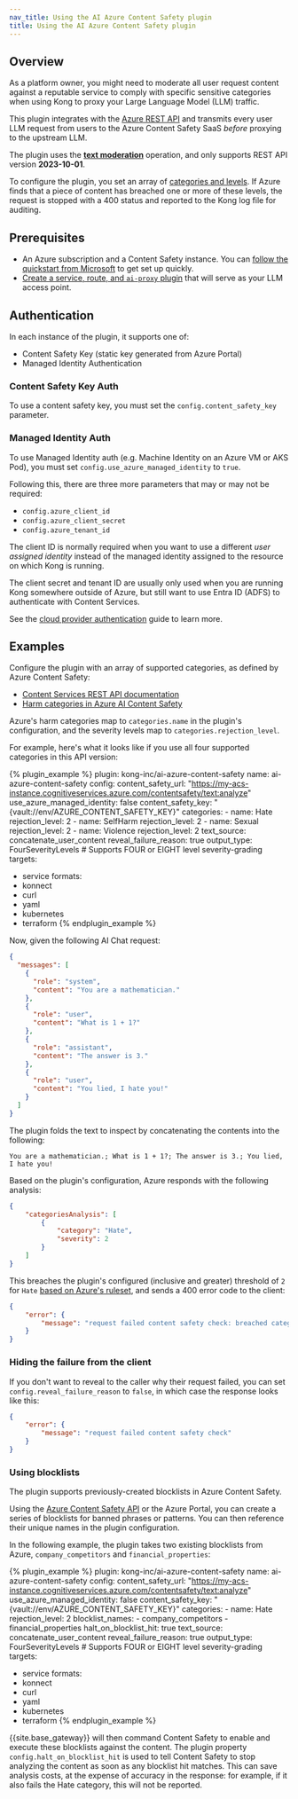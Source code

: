 ```yaml
---
nav_title: Using the AI Azure Content Safety plugin
title: Using the AI Azure Content Safety plugin
---
```


## Overview

As a platform owner, you might need to moderate all user request content against a reputable service to comply with specific sensitive 
categories when using Kong to proxy your Large Language Model (LLM) traffic.

This plugin integrates with the [Azure REST API](https://azure-ai-content-safety-api-docs.developer.azure-api.net/api-details#api=content-safety-service-2023-10-01&operation=TextOperations_AnalyzeText) and transmits every user LLM request 
from users to the Azure Content Safety SaaS *before* proxying to the upstream LLM.

The plugin uses the [**text moderation**](https://learn.microsoft.com/en-us/azure/ai-services/content-safety/quickstart-text?tabs=visual-studio%2Cwindows&pivots=programming-language-rest) operation, and only supports REST API version **2023-10-01**.

To configure the plugin, you set an array of [categories and levels](https://learn.microsoft.com/en-us/azure/ai-services/content-safety/concepts/harm-categories).
If Azure finds that a piece of content has breached one or more of these levels, 
the request is stopped with a 400 status and reported to the Kong log file for auditing.

## Prerequisites

* An Azure subscription and a Content Safety instance. 
You can [follow the quickstart from Microsoft](https://learn.microsoft.com/en-us/azure/ai-services/content-safety/quickstart-text?tabs=visual-studio%2Cwindows&pivots=programming-language-rest#prerequisites) 
to get set up quickly.
* [Create a service, route, and `ai-proxy` plugin](/hub/kong-inc/ai-proxy/)
that will serve as your LLM access point.

## Authentication

In each instance of the plugin, it supports one of:

* Content Safety Key (static key generated from Azure Portal)
* Managed Identity Authentication

### Content Safety Key Auth

To use a content safety key, you must set the `config.content_safety_key` parameter.

### Managed Identity Auth

To use Managed Identity auth (e.g. Machine Identity on an Azure VM or AKS Pod), you must set `config.use_azure_managed_identity`
to `true`.

Following this, there are three more parameters that may or may not be required:

* `config.azure_client_id`
* `config.azure_client_secret`
* `config.azure_tenant_id`

The client ID is normally required when you want to use a different *user assigned identity* instead of the 
managed identity assigned to the resource on which Kong is running.

The client secret and tenant ID are usually only used when you are running Kong somewhere outside 
of Azure, but still want to use Entra ID (ADFS) to authenticate with Content Services.

See the [cloud provider authentication](/hub/kong-inc/ai-proxy/how-to/cloud-provider-authentication/) guide to learn more.

## Examples

Configure the plugin with an array of supported categories, as defined by Azure Content Safety:
* [Content Services REST API documentation](https://azure-ai-content-safety-api-docs.developer.azure-api.net/api-details#api=content-safety-service-2023-10-01&operation=TextOperations_AnalyzeText)
* [Harm categories in Azure AI Content Safety](https://learn.microsoft.com/en-us/azure/ai-services/content-safety/concepts/harm-categories)

Azure's harm categories map to `categories.name` in the plugin's configuration, and the severity levels map to `categories.rejection_level`. 

For example, here's what it looks like if you use all four
supported categories in this API version:

<!-- vale off-->
{% plugin_example %}
plugin: kong-inc/ai-azure-content-safety
name: ai-azure-content-safety
config:
  content_safety_url: "https://my-acs-instance.cognitiveservices.azure.com/contentsafety/text:analyze"
  use_azure_managed_identity: false
  content_safety_key: "{vault://env/AZURE_CONTENT_SAFETY_KEY}"
  categories:
    - name: Hate
      rejection_level: 2
    - name: SelfHarm
      rejection_level: 2
    - name: Sexual
      rejection_level: 2
    - name: Violence
      rejection_level: 2
  text_source: concatenate_user_content
  reveal_failure_reason: true
  output_type: FourSeverityLevels  # Supports FOUR or EIGHT level severity-grading
targets:
  - service
formats:
  - konnect
  - curl
  - yaml
  - kubernetes
  - terraform
{% endplugin_example %}
<!--vale on -->

Now, given the following AI Chat request:

```json
{
  "messages": [
    {
      "role": "system",
      "content": "You are a mathematician."
    },
    {
      "role": "user",
      "content": "What is 1 + 1?"
    },
    {
      "role": "assistant",
      "content": "The answer is 3."
    },
    {
      "role": "user",
      "content": "You lied, I hate you!"
    }
  ]
}
```

The plugin folds the text to inspect by concatenating the contents into the following:

```plaintext
You are a mathematician.; What is 1 + 1?; The answer is 3.; You lied, I hate you!
```

Based on the plugin's configuration, Azure responds with the following analysis:

```json
{
    "categoriesAnalysis": [
        {
            "category": "Hate",
            "severity": 2
        }
    ]
}
```

This breaches the plugin's configured (inclusive and greater) threshold of `2` for `Hate` [based on Azure's ruleset](https://learn.microsoft.com/en-us/azure/ai-services/content-safety/concepts/harm-categories?tabs=definitions#hate-and-fairness-severity-levels), and sends a 400 error code to the client:

```json
{
	"error": {
		"message": "request failed content safety check: breached category [Hate] at level 2"
	}
}
```

### Hiding the failure from the client

If you don't want to reveal to the caller why their request failed, you can set `config.reveal_failure_reason` to `false`, in which
case the response looks like this:

```json
{
	"error": {
		"message": "request failed content safety check"
	}
}
```

### Using blocklists

The plugin supports previously-created blocklists in Azure Content Safety.

Using the [Azure Content Safety API](https://learn.microsoft.com/en-us/azure/ai-services/content-safety/how-to/use-blocklist) 
or the Azure Portal, you can create a series of blocklists for banned phrases or patterns. 
You can then reference their unique names in the plugin configuration. 

In the following example, the plugin takes two existing blocklists from Azure, `company_competitors` and 
`financial_properties`:

<!-- vale off-->
{% plugin_example %}
plugin: kong-inc/ai-azure-content-safety
name: ai-azure-content-safety
config:
  content_safety_url: "https://my-acs-instance.cognitiveservices.azure.com/contentsafety/text:analyze"
  use_azure_managed_identity: false
  content_safety_key: "{vault://env/AZURE_CONTENT_SAFETY_KEY}"
  categories:
    - name: Hate
      rejection_level: 2
  blocklist_names:
    - company_competitors
    - financial_properties
  halt_on_blocklist_hit: true
  text_source: concatenate_user_content
  reveal_failure_reason: true
  output_type: FourSeverityLevels  # Supports FOUR or EIGHT level severity-grading
targets:
  - service
formats:
  - konnect
  - curl
  - yaml
  - kubernetes
  - terraform
{% endplugin_example %}
<!--vale on -->

{{site.base_gateway}} will then command Content Safety to enable and execute these blocklists against the content. The plugin property `config.halt_on_blocklist_hit` is
used to tell Content Safety to stop analyzing the content as soon as any blocklist hit matches. This can save analysis costs, at the expense of accuracy
in the response: for example, if it also fails the Hate category, this will not be reported.
